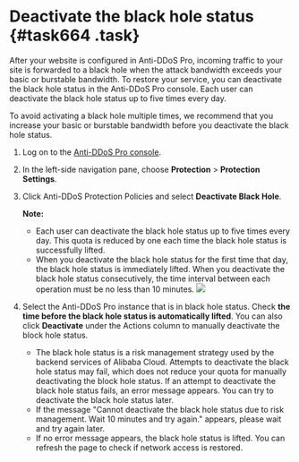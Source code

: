 # Deactivate the black hole status {#task664 .task}

After your website is configured in Anti-DDoS Pro, incoming traffic to your site is forwarded to a black hole when the attack bandwidth exceeds your basic or burstable bandwidth. To restore your service, you can deactivate the black hole status in the Anti-DDoS Pro console. Each user can deactivate the black hole status up to five times every day.

To avoid activating a black hole multiple times, we recommend that you increase your basic or burstable bandwidth before you deactivate the black hole status.

1.  Log on to the [Anti-DDoS Pro console](https://yundun.console.aliyun.com/?&p=ddoscoo&__consolePageCode=ddoscoo#/). 
2.  In the left-side navigation pane, choose **Protection** \> **Protection Settings**. 
3.  Click Anti-DDoS Protection Policies and select **Deactivate Black Hole**. 

    **Note:** 

    -   Each user can deactivate the black hole status up to five times every day. This quota is reduced by one each time the black hole status is successfully lifted.
    -   When you deactivate the black hole status for the first time that day, the black hole status is immediately lifted. When you deactivate the black hole status consecutively, the time interval between each operation must be no less than 10 minutes.
    ![](http://static-aliyun-doc.oss-cn-hangzhou.aliyuncs.com/assets/img/79694/155411462336926_en-US.png)

4.  Select the Anti-DDoS Pro instance that is in black hole status. Check **the time before the black hole status is automatically lifted**. You can also click **Deactivate** under the Actions column to manually deactivate the block hole status. 
    -   The black hole status is a risk management strategy used by the backend services of Alibaba Cloud. Attempts to deactivate the black hole status may fail, which does not reduce your quota for manually deactivating the block hole status. If an attempt to deactivate the black hole status fails, an error message appears. You can try to deactivate the black hole status later.
    -   If the message "Cannot deactivate the black hole status due to risk management. Wait 10 minutes and try again." appears, please wait and try again later.
    -   If no error message appears, the black hole status is lifted. You can refresh the page to check if network access is restored.

